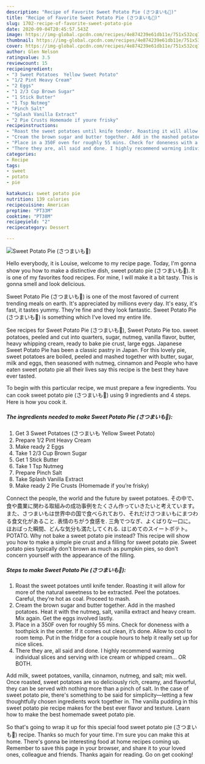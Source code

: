 ```yaml
---
description: "Recipe of Favorite Sweet Potato Pie (さつまいも🍠)"
title: "Recipe of Favorite Sweet Potato Pie (さつまいも🍠)"
slug: 1702-recipe-of-favorite-sweet-potato-pie
date: 2020-09-04T20:45:57.543Z
image: https://img-global.cpcdn.com/recipes/4e874239e61db11e/751x532cq70/sweet-potato-pie-さつまいも🍠-recipe-main-photo.jpg
thumbnail: https://img-global.cpcdn.com/recipes/4e874239e61db11e/751x532cq70/sweet-potato-pie-さつまいも🍠-recipe-main-photo.jpg
cover: https://img-global.cpcdn.com/recipes/4e874239e61db11e/751x532cq70/sweet-potato-pie-さつまいも🍠-recipe-main-photo.jpg
author: Glen Nelson
ratingvalue: 3.5
reviewcount: 15
recipeingredient:
- "3 Sweet Potatoes  Yellow Sweet Potato"
- "1/2 Pint Heavy Cream"
- "2 Eggs"
- "1 2/3 Cup Brown Sugar"
- "1 Stick Butter"
- "1 Tsp Nutmeg"
- "Pinch Salt"
- "Splash Vanilla Extract"
- "2 Pie Crusts Homemade if youre frisky"
recipeinstructions:
- "Roast the sweet potatoes until knife tender. Roasting it will allow for more of the natural sweetness to be extracted. Peel the potatoes. Careful, they’re hot as coal. Proceed to mash."
- "Cream the brown sugar and butter together. Add in the mashed potatoes. Heat it with the nutmeg, salt, vanilla extract and heavy cream. Mix again. Get the eggs involved lastly."
- "Place in a 350F oven for roughly 55 mins. Check for doneness with a toothpick in the center. If it comes out clean, it’s done. Allow to cool to room temp. Put in the fridge for a couple hours to help it really set up for nice slices."
- "There they are, all said and done. I highly recommend warming individual slices and serving with ice cream or whipped cream... OR BOTH."
categories:
- Recipe
tags:
- sweet
- potato
- pie

katakunci: sweet potato pie 
nutrition: 139 calories
recipecuisine: American
preptime: "PT33M"
cooktime: "PT38M"
recipeyield: "2"
recipecategory: Dessert

---
```



![Sweet Potato Pie (さつまいも🍠)](https://img-global.cpcdn.com/recipes/4e874239e61db11e/751x532cq70/sweet-potato-pie-さつまいも🍠-recipe-main-photo.jpg)

Hello everybody, it is Louise, welcome to my recipe page. Today, I'm gonna show you how to make a distinctive dish, sweet potato pie (さつまいも🍠). It is one of my favorites food recipes. For mine, I will make it a bit tasty. This is gonna smell and look delicious.

Sweet Potato Pie (さつまいも🍠) is one of the most favored of current trending meals on earth. It's appreciated by millions every day. It's easy, it's fast, it tastes yummy. They're fine and they look fantastic. Sweet Potato Pie (さつまいも🍠) is something which I've loved my entire life.

See recipes for Sweet Potato Pie (さつまいも🍠), Sweet Potato Pie too. sweet potatoes, peeled and cut into quarters, sugar, nutmeg, vanilla flavor, butter, heavy whipping cream, ready to bake pie crust, large eggs. Japanese Sweet Potato Pie has been a classic pastry in Japan. For this lovely pie, sweet potatoes are boiled, peeled and mashed together with butter, sugar, milk and eggs, then seasoned with nutmeg, cinnamon and People who have eaten sweet potato pie all their lives say this recipe is the best they have ever tasted.


To begin with this particular recipe, we must prepare a few ingredients. You can cook sweet potato pie (さつまいも🍠) using 9 ingredients and 4 steps. Here is how you cook it.

<!--inarticleads1-->

##### The ingredients needed to make Sweet Potato Pie (さつまいも🍠):

1. Get 3 Sweet Potatoes (さつまいも Yellow Sweet Potato)
1. Prepare 1/2 Pint Heavy Cream
1. Make ready 2 Eggs
1. Take 1 2/3 Cup Brown Sugar
1. Get 1 Stick Butter
1. Take 1 Tsp Nutmeg
1. Prepare Pinch Salt
1. Take Splash Vanilla Extract
1. Make ready 2 Pie Crusts (Homemade if you’re frisky)


Connect the people, the world and the future by sweet potatoes. その中で、食や農業に関わる取組みの成功事例をたくさん作っていきたいと考えています。 また、さつまいもは世界中の国で食べられており、それだけさつまいもにまつわる食文化があること. 表情のちがう食感を. 三角でつなぎ、よくばりな一口に。 ほおばった瞬間、どんな気分も満たしてくれる. はじめてのスイートポテト。 POTATO. Why not bake a sweet potato pie instead? This recipe will show you how to make a simple pie crust and a filling for sweet potato pie. Sweet potato pies typically don&#39;t brown as much as pumpkin pies, so don&#39;t concern yourself with the appearance of the filling. 

<!--inarticleads2-->

##### Steps to make Sweet Potato Pie (さつまいも🍠):

1. Roast the sweet potatoes until knife tender. Roasting it will allow for more of the natural sweetness to be extracted. Peel the potatoes. Careful, they’re hot as coal. Proceed to mash.
1. Cream the brown sugar and butter together. Add in the mashed potatoes. Heat it with the nutmeg, salt, vanilla extract and heavy cream. Mix again. Get the eggs involved lastly.
1. Place in a 350F oven for roughly 55 mins. Check for doneness with a toothpick in the center. If it comes out clean, it’s done. Allow to cool to room temp. Put in the fridge for a couple hours to help it really set up for nice slices.
1. There they are, all said and done. I highly recommend warming individual slices and serving with ice cream or whipped cream... OR BOTH.


Add milk, sweet potatoes, vanilla, cinnamon, nutmeg, and salt; mix well. Once roasted, sweet potatoes are so deliciously rich, creamy, and flavorful, they can be served with nothing more than a pinch of salt. In the case of sweet potato pie, there&#39;s something to be said for simplicity—letting a few thoughtfully chosen ingredients work together in. The vanilla pudding in this sweet potato pie recipe makes for the best ever flavor and texture. Learn how to make the best homemade sweet potato pie. 

So that's going to wrap it up for this special food sweet potato pie (さつまいも🍠) recipe. Thanks so much for your time. I'm sure you can make this at home. There's gonna be interesting food at home recipes coming up. Remember to save this page in your browser, and share it to your loved ones, colleague and friends. Thanks again for reading. Go on get cooking!
